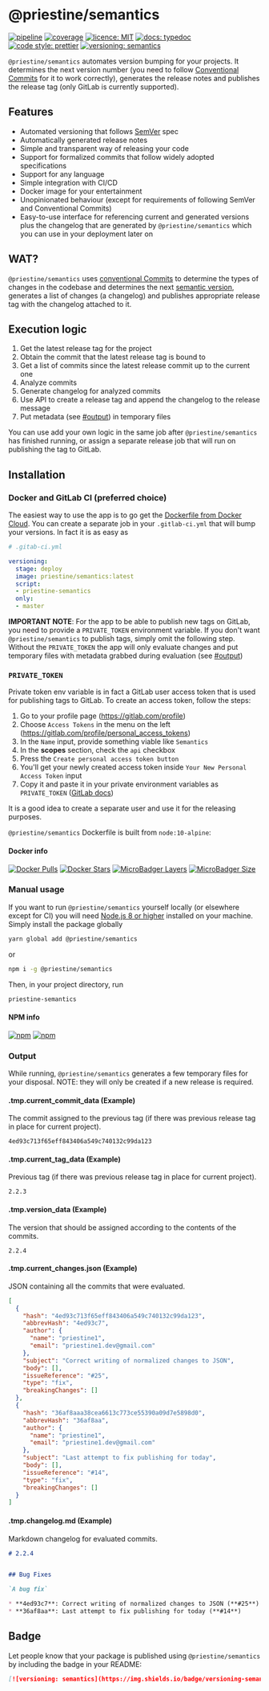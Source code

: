 # @priestine/semantics

[![pipeline](https://gitlab.com/priestine/semantics/badges/master/pipeline.svg)](https://gitlab.com/priestine/semantics) [![coverage](https://gitlab.com/priestine/semantics/badges/master/coverage.svg)](https://gitlab.com/priestine/semantics/commits/master) [![licence: MIT](https://img.shields.io/npm/l/@priestine/semantics.svg)](https://gitlab.com/priestine/semantics) [![docs: typedoc](https://img.shields.io/badge/docs-typedoc-blue.svg)](https://priestine.gitlab.io/semantics) [![code style: prettier](https://img.shields.io/badge/code_style-prettier-ff69b4.svg)](https://github.com/prettier/prettier) [![versioning: semantics](https://img.shields.io/badge/versioning-semantics-912e5c.svg)](https://gitlab.com/priestine/semantics)

`@priestine/semantics` automates version bumping for your projects. It determines the next version number (you need to follow [Conventional Commits](https://www.conventionalcommits.org/en/v1.0.0-beta.2/#specificationg) for it to work correctly), generates the release notes and publishes the release tag (only GitLab is currently supported).

## Features

* Automated versioning that follows [SemVer](https://semver.org/) spec
* Automatically generated release notes
* Simple and transparent way of releasing your code
* Support for formalized commits that follow widely adopted specifications
* Support for any language
* Simple integration with CI/CD
* Docker image for your entertainment
* Unopinionated behaviour (except for requirements of following SemVer and Conventional Commits)
* Easy-to-use interface for referencing current and generated versions plus the changelog that are generated by `@priestine/semantics` which you can use in your deployment later on

## WAT?

`@priestine/semantics` uses [conventional Commits](https://www.conventionalcommits.org/en/v1.0.0-beta.2/#specification) to determine the types of changes in the codebase and determines the next [semantic version](https://semver.org/), generates a list of changes (a changelog) and publishes appropriate release tag with the changelog attached to it.

## Execution logic

1. Get the latest release tag for the project
2. Obtain the commit that the latest release tag is bound to
3. Get a list of commits since the latest release commit up to the current one
4. Analyze commits
5. Generate changelog for analyzed commits
6. Use API to create a release tag and append the changelog to the release message
7. Put metadata (see [#output](#output)) in temporary files

You can use add your own logic in the same job after `@priestine/semantics` has finished running, or assign a separate release job that will run on publishing the tag to GitLab.

## Installation

### Docker and GitLab CI (preferred choice)

The easiest way to use the app is to go get the [Dockerfile from Docker Cloud](https://cloud.docker.com/repository/docker/priestine/semantics). You can create a separate job in your `.gitlab-ci.yml` that will bump your versions. In fact it is as easy as

```yaml
# .gitab-ci.yml

versioning:
  stage: deploy
  image: priestine/semantics:latest
  script:
  - priestine-semantics
  only:
  - master
```

**IMPORTANT NOTE**: For the app to be able to publish new tags on GitLab, you need to provide a `PRIVATE_TOKEN` environment variable. If you don't want `@priestine/semantics` to publish tags, simply omit the following step. Without the `PRIVATE_TOKEN` the app will only evaluate changes and put temporary files with metadata grabbed during evaluation (see [#output](#output))

### `PRIVATE_TOKEN`

Private token env variable is in fact a GitLab user access token that is used for publishing tags to GitLab. To create an access token, follow the steps:

1. Go to your profile page (https://gitlab.com/profile)
2. Choose `Access Tokens` in the menu on the left (https://gitlab.com/profile/personal_access_tokens)
3. In the `Name` input, provide something viable like `Semantics`
4. In the **scopes** section, check the `api` checkbox
5. Press the `Create personal access token button`
6. You'll get your newly created access token inside `Your New Personal Access Token` input
7. Copy it and paste it in your private environment variables as `PRIVATE_TOKEN` ([GitLab docs](https://docs.gitlab.com/ee/ci/environments.html))

It is a good idea to create a separate user and use it for the releasing purposes.

`@priestine/semantics` Dockerfile is built from `node:10-alpine`:

#### Docker info

[![Docker Pulls](https://img.shields.io/docker/pulls/priestine/semantics.svg)](https://hub.docker.com/r/priestine/semantics/) [![Docker Stars](https://img.shields.io/docker/stars/priestine/semantics.svg)](https://hub.docker.com/r/priestine/semantics/) [![MicroBadger Layers](https://img.shields.io/microbadger/layers/priestine/semantics.svg)](https://hub.docker.com/r/priestine/semantics/) [![MicroBadger Size](https://img.shields.io/microbadger/image-size/priestine/semantics.svg)](https://hub.docker.com/r/priestine/semantics/)

### Manual usage

If you want to run `@priestine/semantics` yourself locally (or elsewhere except for CI) you will need [Node.js 8 or higher](https://nodejs.org/en/download/) installed on your machine. Simply install the package globally

```bash
yarn global add @priestine/semantics
```

or

```bash
npm i -g @priestine/semantics
```

Then, in your project directory, run

```bash
priestine-semantics
```

#### NPM info

[![npm](https://img.shields.io/npm/dt/@priestine/semantics.svg)](https://www.npmjs.com/package/@priestine/semantics) [![npm](https://img.shields.io/npm/v/@priestine/semantics.svg)](https://www.npmjs.com/package/@priestine/semantics)

### Output

While running, `@priestine/semantics` generates a few temporary files for your disposal. NOTE: they will only be created if a new release is required.

#### .tmp.current_commit_data (Example)

The commit assigned to the previous tag (if there was previous release tag in place for current project).

```text
4ed93c713f65eff843406a549c740132c99da123

```

#### .tmp.current_tag_data (Example)

Previous tag (if there was previous release tag in place for current project).

```text
2.2.3

```

#### .tmp.version_data (Example)

The version that should be assigned according to the contents of the commits.

```text
2.2.4

```

#### .tmp.current_changes.json (Example)

JSON containing all the commits that were evaluated.

```json
[
  {
    "hash": "4ed93c713f65eff843406a549c740132c99da123",
    "abbrevHash": "4ed93c7",
    "author": {
      "name": "priestine1",
      "email": "priestine1.dev@gmail.com"
    },
    "subject": "Correct writing of normalized changes to JSON",
    "body": [],
    "issueReference": "#25",
    "type": "fix",
    "breakingChanges": []
  },
  {
    "hash": "36af8aaa38cea6613c773ce55390a09d7e5898d0",
    "abbrevHash": "36af8aa",
    "author": {
      "name": "priestine1",
      "email": "priestine1.dev@gmail.com"
    },
    "subject": "Last attempt to fix publishing for today",
    "body": [],
    "issueReference": "#14",
    "type": "fix",
    "breakingChanges": []
  }
]

```

#### .tmp.changelog.md (Example)

Markdown changelog for evaluated commits.

```markdown
# 2.2.4


## Bug Fixes

`A bug fix`

* **4ed93c7**: Correct writing of normalized changes to JSON (**#25**)
* **36af8aa**: Last attempt to fix publishing for today (**#14**)

```

## Badge

Let people know that your package is published using `@priestine/semantics` by including the badge in your README:

```markdown
[![versioning: semantics](https://img.shields.io/badge/versioning-semantics-912e5c.svg)](https://gitlab.com/priestine/semantics)
```
